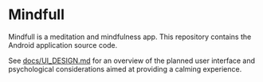 # Mindfull

Mindfull is a meditation and mindfulness app. This repository contains the Android application source code.

See [docs/UI_DESIGN.md](docs/UI_DESIGN.md) for an overview of the planned user interface and psychological considerations aimed at providing a calming experience.
